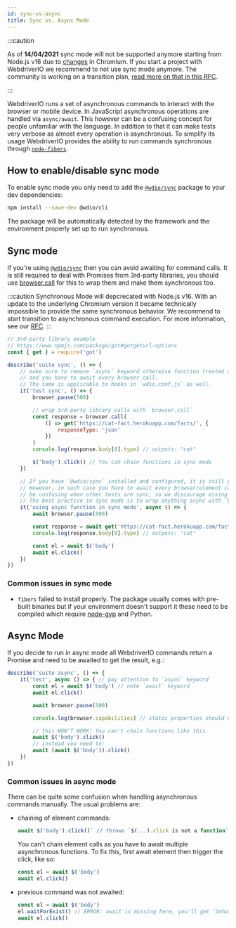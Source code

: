 ```yaml
---
id: sync-vs-async
title: Sync vs. Async Mode
---
```


:::caution

As of __14/04/2021__ sync mode will not be supported anymore starting from Node.js v16 due to [changes](https://chromium-review.googlesource.com/c/v8/v8/+/2537690) in Chromium. If you start a project with WebdriverIO we recommend to not use sync mode anymore. The community is working on a transition plan, [read more on that in this RFC](https://github.com/webdriverio/webdriverio/discussions/6702).

:::

WebdriverIO runs a set of asynchronous commands to interact with the browser or mobile device. In JavaScript asynchronous operations are handled via `async/await`. This however can be a confusing concept for people unfamiliar with the language. In addition to that it can make tests very verbose as almost every operation is asynchronous. To simplify its usage WebdriverIO provides the ability to run commands synchronous through [`node-fibers`](https://www.npmjs.com/package/fibers).

## How to enable/disable sync mode

To enable sync mode you only need to add the [`@wdio/sync`](https://www.npmjs.com/package/@wdio/sync) package to your dev dependencies:

```bash npm2yarn
npm install --save-dev @wdio/cli
```

The package will be automatically detected by the framework and the environment properly set up to run synchronous.

## Sync mode

If you're using [`@wdio/sync`](https://www.npmjs.com/package/@wdio/sync) then you can avoid awaiting for command calls. It is still required to deal with Promises from 3rd-party libraries, you should use [browser.call](api/browser/call) for this to wrap them and make them synchronous too.

:::caution
Synchronous Mode will depcrecated with Node.js v16. With an update to the
underlying Chromium version it became technically impossible to provide the
same synchronous behavior. We recommend to start transition to asynchronous
command execution. For more information, see our <a href="https://github.com/webdriverio/webdriverio/discussions/6702">RFC</a>.
:::

```js
// 3rd-party library example
// https://www.npmjs.com/package/got#gotgeturl-options
const { get } = require('got')

describe('suite sync', () => {
    // make sure to remove `async` keyword otherwise function treated as async
    // and you have to await every browser call.
    // The same is applicable to hooks in `wdio.conf.js` as well.
    it('test sync', () => {
        browser.pause(500)

        // wrap 3rd-party library calls with `browser.call`
        const response = browser.call(
            () => get('https://cat-fact.herokuapp.com/facts/', {
                responseType: 'json'
            })
        )
        console.log(response.body[0].type) // outputs: "cat"

        $('body').click() // You can chain functions in sync mode
    })

    // If you have `@wdio/sync` installed and configured, it is still possible to use async functions.
    // However, in such case you have to await every browser/element call like in async mode, and this can
    // be confusing when other tests are sync, so we discourage mixing modes, but it is possible to do so.
    // The best practice in sync mode is to wrap anything async with `browser.call`.
    it('using async function in sync mode', async () => {
        await browser.pause(500)

        const response = await get('https://cat-fact.herokuapp.com/facts/')
        console.log(response.body[0].type) // outputs: "cat"

        const el = await $('body')
        await el.click()
    })
})
```

### Common issues in sync mode

- `fibers` failed to install properly. The package usually comes with pre-built binaries but if your environment doesn't support it these need to be compiled which require [node-gyp](https://github.com/nodejs/node-gyp) and Python.

## Async Mode

If you decide to run in async mode all WebdriverIO commands return a Promise and need to be awaited to get the result, e.g.:

```js
describe('suite async', () => {
    it('test', async () => { // pay attention to `async` keyword
        const el = await $('body') // note `await` keyword
        await el.click()

        await browser.pause(500)

        console.log(browser.capabilities) // static properties should not be awaited

        // this WON'T WORK! You can't chain functions like this.
        await $('body').click()
        // instead you need to:
        await (await $('body')).click()
    })
})
```

### Common issues in async mode

There can be quite some confusion when handling asynchronous commands manually. The usual problems are:

- chaining of element commands:

    ```js
    await $('body').click()` // throws `$(...).click is not a function`
    ```

    You can't chain element calls as you have to await multiple asynchronous functions. To fix this, first await element then trigger the click, like so:

    ```js
    const el = await $('body')
    await el.click()
    ```

- previous command was not awaited:

    ```js
    const el = await $('body')
    el.waitForExist() // ERROR: await is missing here, you'll get `Unhandled promise rejection`.
    await el.click()
    ```
